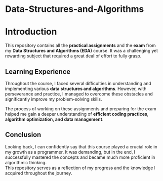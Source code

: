 # Data-Structures-and-Algorithms
# Introduction

This repository contains all the **practical assignments** and the **exam** from my **Data Structures and Algorithms (EDA)** course. It was a challenging yet rewarding subject that required a great deal of effort to fully grasp.

## Learning Experience

Throughout the course, I faced several difficulties in understanding and implementing various **data structures and algorithms**. However, with perseverance and practice, I managed to overcome these obstacles and significantly improve my problem-solving skills.

The process of working on these assignments and preparing for the exam helped me gain a deeper understanding of **efficient coding practices, algorithm optimization, and data management**.

## Conclusion

Looking back, I can confidently say that this course played a crucial role in my growth as a programmer. It was demanding, but in the end, I successfully mastered the concepts and became much more proficient in algorithmic thinking.  
This repository serves as a reflection of my progress and the knowledge I acquired throughout the journey.
